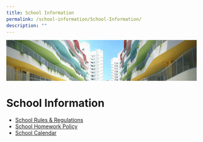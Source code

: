 ```yaml
---
title: School Information
permalink: /school-information/School-Information/
description: ""
---
```

![](/images/School%20Information.jpg)

School Information
==================


*   [School Rules & Regulations](/files/2018%20School%20Rules%20&%20Regulations.pdf)
*   [School Homework Policy](/school-information/School-Homework-Policy/)
*   [School Calendar](/school-information/School-Calendar/)